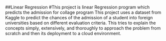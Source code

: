 ##Linear Regression 
#This project is linear Regression program which predicts the admission for collage program
This project uses a dataset from Kaggle to predict the chances of the
admission of a student into foreign universities based on different evaluation criteria.
This tries to explain the concepts simply, extensively, and thoroughly to approach
the problem from scratch and then its deployment to a cloud environment.
